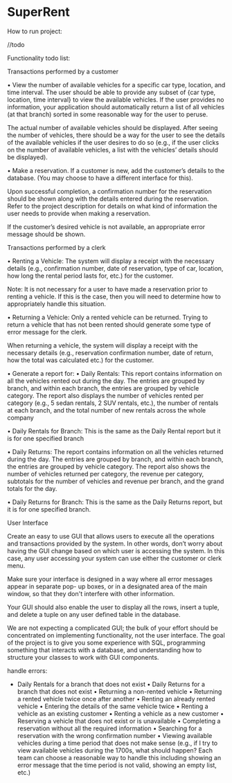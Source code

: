 # SuperRent

How to run project:

//todo




Functionality todo list:


Transactions performed by a customer

• View the number of available vehicles for a specific car type, location, and time interval. 
The user should be able to provide any subset of {car type, location, time interval} to 
view the available vehicles. If the user provides no information, your application should 
automatically return a list of all vehicles (at that branch) sorted in some reasonable way 
for the user to peruse.  

 

The actual number of available vehicles should be displayed. After seeing the number of 
vehicles, there should be a way for the user to see the details of the available vehicles if 
the user desires to do so (e.g., if the user clicks on the number of available vehicles, a list 
with the vehicles’ details should be displayed).  

 

• Make a reservation. If a customer is new, add the customer’s details to the database. 
(You may choose to have a different interface for this).    

 

Upon successful completion, a confirmation number for the reservation should be 
shown along with the details entered during the reservation. Refer to the project 
description for details on what kind of information the user needs to provide when 
making a reservation. 

 

If the customer’s desired vehicle is not available, an appropriate error message should 
be shown. 




Transactions performed by a clerk 

• Renting a Vehicle: The system will display a receipt with the necessary details (e.g., 
confirmation number, date of reservation, type of car, location, how long the rental 
period lasts for, etc.) for the customer.  

 

Note: It is not necessary for a user to have made a reservation prior to renting a vehicle. 
If this is the case, then you will need to determine how to appropriately handle this 
situation. 

 

• Returning a Vehicle: Only a rented vehicle can be returned. Trying to return a vehicle 
that has not been rented should generate some type of error message for the clerk.   

 

When returning a vehicle, the system will display a receipt with the necessary details 
(e.g., reservation confirmation number, date of return, how the total was calculated 
etc.) for the customer.  

 

• Generate a report for: 
• Daily Rentals: This report contains information on all the vehicles rented out 
during the day. The entries are grouped by branch, and within each branch, the 
entries are grouped by vehicle category. The report also displays the number of 
vehicles rented per category (e.g., 5 sedan rentals, 2 SUV rentals, etc.), the 
number of rentals at each branch, and the total number of new rentals across 
the whole company 

 

• Daily Rentals for Branch: This is the same as the Daily Rental report but it is for 
one specified branch 

 

• Daily Returns: The report contains information on all the vehicles returned 
during the day. The entries are grouped by branch, and within each branch, the 
entries are grouped by vehicle category. The report also shows the number of 
vehicles returned per category, the revenue per category, subtotals for the 
number of vehicles and revenue per branch, and the grand totals for the day. 

 

• Daily Returns for Branch: This is the same as the Daily Returns report, but it is for 
one specified branch.  

User Interface  

 

Create an easy to use GUI that allows users to execute all the operations and transactions 
provided by the system. In other words, don’t worry about having the GUI change based on 
which user is accessing the system. In this case, any user accessing your system can use either 
the customer or clerk menu.  

 

Make sure your interface is designed in a way where all error messages appear in separate pop-
up boxes, or in a designated area of the main window, so that they don't interfere with other 
information.  

 

Your GUI should also enable the user to display all the rows, insert a tuple, and delete a tuple 
on any user defined table in the database.   

 

We are not expecting a complicated GUI; the bulk of your effort should be concentrated on 
implementing functionality, not the user interface. The goal of the project is to give you some 
experience with SQL, programming something that interacts with a database, and 
understanding how to structure your classes to work with GUI components. 


handle errors:
* Daily Rentals for a branch that does not exist 
• Daily Returns for a branch that does not exist 
• Returning a non-rented vehicle 
• Returning a rented vehicle twice once after another 
• Renting an already rented vehicle 
• Entering the details of the same vehicle twice 
• Renting a vehicle as an existing customer 
• Renting a vehicle as a new customer 
• Reserving a vehicle that does not exist or is unavailable 
• Completing a reservation without all the required information 
• Searching for a reservation with the wrong confirmation number 
• Viewing available vehicles during a time period that does not make sense (e.g., if 
I try to view available vehicles during the 1700s, what should happen? Each team 
can choose a reasonable way to handle this including showing an error message 
that the time period is not valid, showing an empty list, etc.) 
